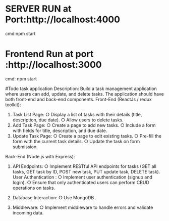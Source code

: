  # SERVER RUN at Port:http://localhost:4000
   cmd:npm start
  # Frontend Run at port :http://localhost:3000
   cmd: npm start
 

#Todo task application
Description:
Build a task management application where users can add, update, and delete tasks.
The application should have both front-end and back-end components.
Front-End (ReactJs / redux toolkit):
1. Task List Page:
○ Display a list of tasks with their details (title, description, due date).
○ Allow users to delete tasks.
2. Add Task Page:
○ Create a page to add new tasks.
○ Include a form with fields for title, description, and due date.
3. Update Task Page:
○ Create a page to edit existing tasks.
○ Pre-fill the form with the current task details.
○ Update the task on form submission.

Back-End (Node.js with Express):
1. API Endpoints:
○ Implement RESTful API endpoints for tasks (GET all tasks, GET task by
ID, POST new task, PUT update task, DELETE task).
User Authentication :
○ Implement user authentication (signup and login).
○ Ensure that only authenticated users can perform CRUD operations on
tasks.

3. Database Interaction:
○ Use MongoDB .
4. Middleware:
○ Implement middleware to handle errors and validate incoming data.


